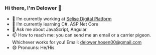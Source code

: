 ### Hi there, I'm Delower 👋

<!--
**delower-hosen/delower-hosen** is a ✨ _special_ ✨ repository because its `README.md` (this file) appears on your GitHub profile.

Here are some ideas to get you started:
-->
- 🔭 I’m currently working at [Selise Digital Platform](https://selise.ch/)
- 🌱 I’m currently learning C#, ASP.Net Core
- 💬 Ask me about JavaScript, Angular
- 📫 How to reach me: you can send me an email or a carrier pigeon. Whichever works for you!
     Email: delower.hosen00@gmail.com
- 😄 Pronouns: He/His
